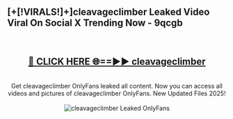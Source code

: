 <h2>[+[!VIRALS!]+]cleavageclimber Leaked Video Viral On Social X Trending Now - 9qcgb</h2>
<br>
<div align="center">
<h2><a href="https://libra.edu.pl?cleavageclimber" rel="nofollow">🔴 CLICK HERE 🌐==►► cleavageclimber</a></h2>
<br>
Get cleavageclimber OnlyFans leaked all content. Now you can access all videos and pictures of cleavageclimber OnlyFans. New Updated Files 2025!
<br>
<br>
<a href="https://libra.edu.pl?cleavageclimber" rel="nofollow" data-target="animated-image.originalLink"><img src="https://i.ibb.co.com/WyWwxjT/player-gif2.gif" alt="cleavageclimber Leaked OnlyFans" style="max-width: 100%; display: inline-block;" data-target="animated-image.originalImage"></a>
</div>
<br>